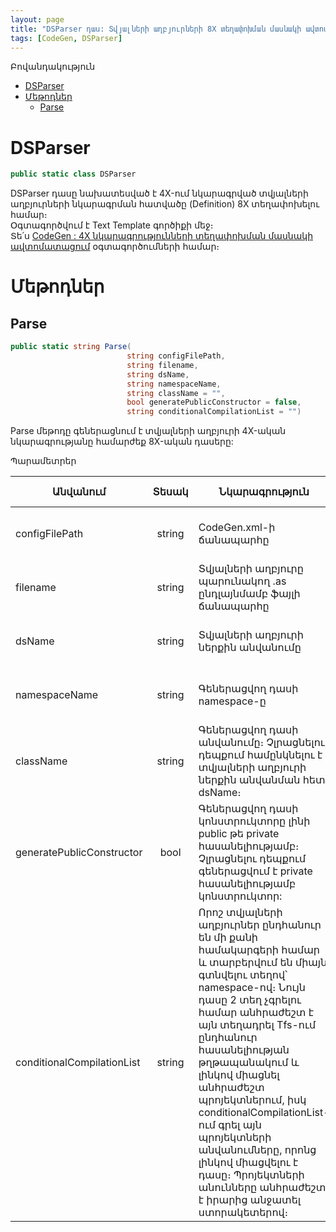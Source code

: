 ```yaml
---
layout: page
title: "DSParser դաս: Տվյալների աղբյուրների 8X տեղափոխման մասնակի ավտոմատացում"
tags: [CodeGen, DSParser]
---
```


Բովանդակություն
* [DSParser](#dsparser)
* [Մեթոդներ](#մեթոդներ)
  * [Parse](#parse)

# DSParser

```c#
public static class DSParser
```

DSParser դասը նախատեսված է 4X-ում նկարագրված տվյալների աղբյուրների նկարագրման հատվածը (Definition) 8X տեղափոխելու համար։  
Օգտագործվում է Text Template գործիքի մեջ։  
Տե՛ս [CodeGen : 4X նկարագրությունների տեղափոխման մասնակի ավտոմատացում](/src/server_api/CodeGen/CodeGen.md) օգտագործումների համար։

# Մեթոդներ

## Parse

```c#
public static string Parse(
                          string configFilePath,
                          string filename,
                          string dsName,
                          string namespaceName,
                          string className = "",
                          bool generatePublicConstructor = false,
                          string conditionalCompilationList = "")
```

Parse մեթոդը գեներացնում է տվյալների աղբյուրի 4X-ական նկարագրությանը համարժեք 8X-ական դասերը:

Պարամետրեր

| Անվանում                  | Տեսակ  | Նկարագրություն                                                                                                                                                                                                                     | Լռությամբ արժեք                                      |
|---------------------------|:------:|------------------------------------------------------------------------------------------------------------------------------------------------------------------------------------------------------------------------------------|-----------------------------------------------------|
| configFilePath            | string | CodeGen.xml-ի ճանապարհը                                                                                                                                                                                                            | Չունի, արժեքը պարտադիր է լրացնել                    |
| filename                  | string | Տվյալների աղբյուրը պարունակող .as ընդլայնմամբ ֆայլի ճանապարհը                                                                                                                                                               | Չունի, արժեքը պարտադիր է լրացնել                    |
| dsName                    | string | Տվյալների աղբյուրի ներքին անվանումը                                                                                                                                                                                                | Չունի, արժեքը պարտադիր է լրացնել                    |
| namespaceName             | string | Գեներացվող դասի namespace-ը                                                                                                                                                                                                       | Չունի, արժեքը պարտադիր է լրացնել                    |
| className                 | string | Գեներացվող դասի անվանումը։ Չլրացնելու դեպքում համընկնելու է տվյալների աղբյուրի ներքին անվանման հետ՝ dsName։                                                                                                | string.Empty                                        |
| generatePublicConstructor | bool   | Գեներացվող  դասի կոնստրուկտորը լինի public թե private հասանելիությամբ։ Չլրացնելու դեպքում գեներացվում է private հասանելիությամբ կոնստրուկտոր:                                                                                        | false                                               |
| conditionalCompilationList| string | Որոշ տվյալների աղբյուրներ ընդհանուր են մի քանի համակարգերի համար և տարբերվում են միայն գտնվելու տեղով՝ namespace-ով։ Նույն դասը 2 տեղ չգրելու համար անհրաժեշտ է այն տեղադրել Tfs-ում ընդհանուր հասանելիության թղթապանակում և լինկով միացնել անհրաժեշտ պրոյեկտներում, իսկ conditionalCompilationList-ում գրել այն պրոյեկտների անվանումները, որոնց լինկով միացվելու է դասը։ Պրոյեկտների անունները  անհրաժեշտ է իրարից անջատել ստորակետերով։ | string.Empty                                        |
